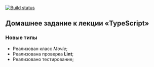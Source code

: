 [![Build status](https://ci.appveyor.com/api/projects/status/6y3oufuxivawrc8h?svg=true)](https://ci.appveyor.com/project/Cazuist/ajs-8-typescript-new-types)

## Домашнее задание к лекции «TypeScript»
### Новые типы

- Реализован класс *Movie*;
- Реализована проверка **Lint**;
- Реализовано тестирование;

